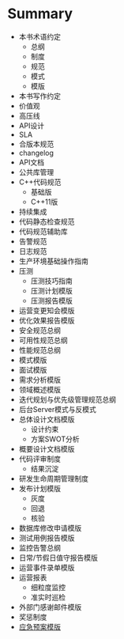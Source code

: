 # Summary

* 本书术语约定
    - 总纲
    - 制度
    - 规范
    - 模式
    - 模版
* 本书写作约定
* 价值观
* 高压线
* API设计
* SLA
* 合版本规范
* changelog
* API文档
* 公共库管理
* C++代码规范
    - 基础版
    - C++11版
* 持续集成
* 代码静态检查规范
* 代码规范辅助库
* 告警规范
* 日志规范
* 生产环境基础操作指南
* 压测
    - 压测技巧指南
    - 压测计划模版
    - 压测报告模版
* 运营变更知会模版
* 优化效果报告模版
* 安全规范总纲
* 可用性规范总纲
* 性能规范总纲
* 模式模版
* 面试模版
* 需求分析模版
* 领域概述模版
* 迭代规划与优先级管理规范总纲
* 后台Server模式与反模式
* 总体设计文档模版
    - 设计约束
    - 方案SWOT分析
* 概要设计文档模版
* 代码评审制度
    - 结果沉淀
* 研发生命周期管理制度
* 发布计划模版
    - 灰度
    - 回退
    - 核验
* 数据库修改申请模版
* 测试用例报告模版
* 监控告警总纲
* 日常/节假日值守报告模版
* 运营事件录单模版
* 运营报表
    - 细粒度监控
    - 准实时巡检
* 外部门感谢邮件模版
* 奖惩制度
* [应急预案模版](templates/contingency_plan.md)

